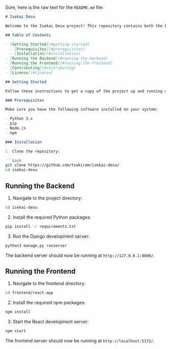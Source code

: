 Sure, here is the raw text for the `README.md` file:

```markdown
# Isekai Desu

Welcome to the Isekai Desu project! This repository contains both the backend and frontend components of the application.

## Table of Contents

- [Getting Started](#getting-started)
  - [Prerequisites](#prerequisites)
  - [Installation](#installation)
- [Running the Backend](#running-the-backend)
- [Running the Frontend](#running-the-frontend)
- [Contributing](#contributing)
- [License](#license)

## Getting Started

Follow these instructions to get a copy of the project up and running on your local machine for development and testing purposes.

### Prerequisites

Make sure you have the following software installed on your system:

- Python 3.x
- pip
- Node.js
- npm

### Installation

1. Clone the repository:

```bash
git clone https://github.com/tsukiram/isekai-desu/
cd isekai-desu
```

## Running the Backend

1. Navigate to the project directory:

```bash
cd isekai-desu
```

2. Install the required Python packages:

```bash
pip install -r requirements.txt
```

3. Run the Django development server:

```bash
python3 manage.py runserver
```

The backend server should now be running at `http://127.0.0.1:8000/`.

## Running the Frontend

1. Navigate to the frontend directory:

```bash
cd frontend/react-app
```

2. Install the required npm packages:

```bash
npm install
```

3. Start the React development server:

```bash
npm start
```

The frontend server should now be running at `http://localhost:5173/`.

